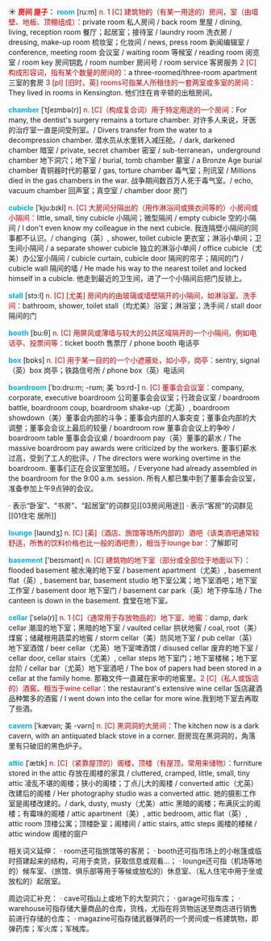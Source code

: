 ☀ <font color="red">**房间 屋子：**</font>
<font color="sky blue">**room**</font> [ru:m] 
<font color="#c00000">n. 1 [C] 建筑物的（有某一用途的）房间，室（由墙壁、地板、顶棚组成）：</font>private room 私人房间 / back room 里屋 / dining, living, reception room 餐厅；起居室；接待室 / laundry room 洗衣房 / dressing, make-up room 梳妆室；化妆间 / news, press room 新闻编辑室 / conference, meeting room 会议室 / waiting room 等候室 / reading room 阅览室 / room key 房间钥匙 / room number 房间号 / room service 客房服务 <font color="#c00000">2 [C] 构成形容词，指有某个数量的房间的：</font>a three-roomed/three-room apartment 三室的套房 <font color="#c00000">3 [pl] [旧时，英] rooms可指某人所租住的一套两室或多室的房间：</font>They lived in rooms in Kensington. 他们住在肯辛顿的出租房间。
                      
<font color="sky blue">**chamber**</font> [ˈtʃeɪmbə(r)]
<font color="#c00000">n. [C]（构成复合词）用于特定用途的一个房间：</font>For many, the dentist's surgery remains a torture chamber. 对许多人来说，牙医的治疗室一直是间受刑室。/ Divers transfer from the water to a decompression chamber. 潜水员从水里转入减压舱。/ dark, darkened chamber 暗室 / private, secret chamber 密室 / sub-terranean，underground chamber 地下洞穴；地下室 / burial, tomb chamber 墓室 / a Bronze Age burial chamber 青铜器时代的墓室 / gas, torture chamber 毒气室；刑讯室 / Millions died in the gas chambers in the war. 战争期间数百万人死于毒气室。/ echo, vacuum chamber 回声室；真空室 / chamber door 房门
            
<font color="sky blue">**cubicle**</font> [ˈkju:bɪkl]
<font color="#c00000">n. [C] 大房间分隔出的（用作淋浴间或换衣间等的）小房间或小隔间：</font>little, small, tiny cubicle 小隔间；微型隔间 / empty cubicle 空的小隔间 / I don't even know my colleague in the next cubicle. 我连隔壁小隔间的同事都不认识。/ changing（英）, shower, toilet cubicle 更衣室；淋浴小单间；卫生间小隔间 / a separate shower cubicle 独立的淋浴小单间 / office cubicle（尤美）办公室小隔间 / cubicle curtain, cubicle door 隔间的帘子；隔间的门 / cubicle wall 隔间的墙 / He made his way to the nearest toilet and locked himself in a cubicle. 他走到最近的卫生间，进了一个小隔间后把门反锁上。

<font color="sky blue">**stall**</font> [stɔ:l]
<font color="#c00000">n. [C] [尤美] 房间内的由玻璃或墙壁隔开的小隔间，如淋浴室、洗手间：</font>bathroom, shower, toilet stall（均尤美）浴室；淋浴室；洗手间 / stall door 隔间的门

<font color="sky blue">**booth**</font> [bu:θ] 
<font color="#c00000">n. [C] 用屏风或薄墙与较大的公共区域隔开的一个小隔间，例如电话亭、投票间等：</font>ticket booth 售票厅 / phone booth 电话亭

<font color="sky blue">**box**</font> [bɒks] 
<font color="#c00000">n. [C] 用于某一目的的一个小遮蔽处，如小亭，岗亭：</font>sentry, signal（英）box 岗亭；铁路信号所 / phone box（英）电话间
           
<font color="sky blue">**boardroom**</font> [ˈbɔ:dru:m; -rʊm; 美 ˈbɔ:rd-]
<font color="#c00000">n. [C] 董事会会议室：</font>company, corporate, executive boardroom 公司董事会会议室；行政会议室 / boardroom battle, boardroom coup, boardroom shake-up（尤英）, boardroom showdown（美）董事会内部的斗争；董事会内部的人事突变；董事会内部的大调整；董事会会议上最后的较量 / boardroom row 董事会会议上的争吵 / boardroom table 董事会会议桌 / boardroom pay（英）董事的薪水 / The massive boardroom pay awards were criticized by the workers. 董事们薪水过高，受到了工人的批评。/ The directors were working overtime in the boardroom. 董事们正在会议室里加班。/ Everyone had already assembled in the boardroom for the 9:00 a.m. session. 所有人都已集中到了董事会会议室，准备参加上午9点钟的会议。

· 表示“卧室”、“书房”、“起居室”的词群见[[03房间用途]]
· 表示“客房”的词群见[[01住宅 居所]]

<font color="sky blue">**lounge**</font> [laʊndӡ] 
<font color="#c00000">n. [C] [英]（酒店、旅馆等场所内部的）酒吧（该类酒吧通常较舒适，所售的饮料价格也比一般的酒吧贵），相当于lounge bar：</font>了解即可

<font color="sky blue">**basement**</font> ['beɪsmənt] 
<font color="#c00000">n. [C] 建筑物的地下室（部分或全部位于地面以下）：</font>flooded basement 被水淹的地下室 / basement apartment（尤美）, basement flat（英）, basement bar, basement studio 地下室公寓；地下室酒吧；地下室工作室 / basement door 地下室门 / basement car park（英）地下停车场 / The canteen is down in the basement. 食堂在地下室。
                      
<font color="sky blue">**cellar**</font> [ˈselə(r)]
<font color="#c00000">n. 1 [C]（通常用于存放物品的）地下室、地窖：</font>damp, dark cellar 潮湿的地下室；黑暗的地下室 / vaulted cellar 拱状地窖 / coal, root（美）煤窖；储藏根用蔬菜的地窖 / storm cellar（美）防风地下室 / pub cellar（英）地下室酒馆 / beer cellar（尤英）地下室啤酒馆 / disused cellar 废弃的地下室 / cellar door, cellar stairs（尤美）, cellar steps 地下室门；地下室楼梯；地下室台阶 / cellar bar（尤英）地下室酒吧 / The box of papers had been stored in a cellar at the family home. 那箱文件一直藏在家中的地窖里。<font color="#c00000">2 [C]（私人或饭店的）酒窖。相当于wine cellar：</font>the restaurant's extensive wine cellar 饭店藏酒品种繁多的酒窖 / I went down into the cellar for more wine.我到地下室去再取了些酒。

<font color="sky blue">**cavern**</font> [ˈkævən; 美 -vərn]
<font color="#c00000">n. [C] 黑洞洞的大房间：</font>The kitchen now is a dark cavern, with an antiquated black stove in a corner. 厨房现在黑洞洞的，角落里有只破旧的黑色炉子。
           
<font color="sky blue">**attic**</font> [ˈætɪk]
<font color="#c00000">n. [C]（紧靠屋顶的）阁楼，顶楼（有屋顶，常用来储物）：</font>furniture stored in the attic 存放在阁楼的家具 / cluttered, cramped, little, small, tiny attic 凌乱不堪的阁楼；狭小的阁楼；丁点儿大的阁楼 / converted attic（尤英）改建后的阁楼 / Her photography studio was a converted attic. 她的摄影工作室是阁楼改建的。/ dark, dusty, musty（尤美）attic 黑暗的阁楼；布满灰尘的阁楼；有霉味的阁楼 / attic apartment（美）, attic bedroom, attic flat（英）, attic room 顶楼公寓；顶楼卧室；阁楼间 / attic stairs, attic steps 阁楼的楼梯 / attic window 阁楼的窗户

相关词义延伸：
· room还可指旅馆等的客房；
· booth还可指市场上的小帐篷或临时搭建起来的结构，可用于卖货，获取信息或观看…；
· lounge还可指（机场等地的）候车室、（旅馆、俱乐部等用于等候或放松的）休息室、（私人住宅中用于坐或放松的）起居室。

周边词汇补充：
· cave可指山上或地下的大型洞穴；
· garage可指车库；
· warehouse可指存储大量商品的仓库，货栈，尤指在将货物运送至商店进行销售前进行存储的仓库；
· magazine可指存储武器弹药的一个房间或一栋建筑物，即弹药库；军火库；军械库。
